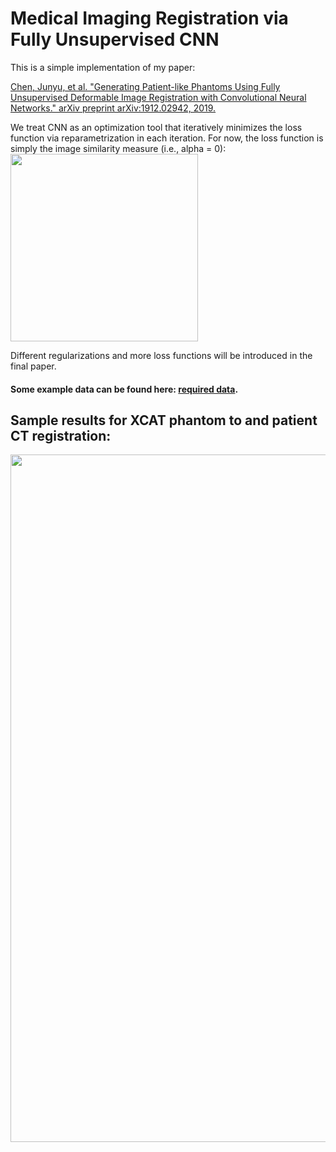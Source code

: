 # Medical Imaging Registration via Fully Unsupervised CNN

This is a simple implementation of my paper:

<a href="https://arxiv.org/abs/1912.02942">Chen, Junyu, et al. "Generating Patient-like Phantoms Using Fully Unsupervised Deformable Image Registration with Convolutional Neural Networks." arXiv preprint arXiv:1912.02942, 2019.</a>

We treat CNN as an optimization tool that iteratively minimizes the loss function via reparametrization in each
iteration. For now, the loss function is simply the image similarity measure (i.e., alpha = 0):
<img src="https://github.com/junyuchen245/Fully_unsupervised_CNN_registration/blob/master/CNNReg_arxiv/loss.png" width="300"/>

Different regularizations and more loss functions will be introduced in the final paper.

#### Some example data can be found here: <a href="https://drive.google.com/open?id=1cle8nV8g-xxt_SfaJxD-zMSnuXiZoygT"> required data</a>.


## Sample results for XCAT phantom to and patient CT registration:
<img src="https://github.com/junyuchen245/Fully_unsupervised_CNN_registration/blob/master/CNNReg_arxiv/out.png" width="1100"/>

